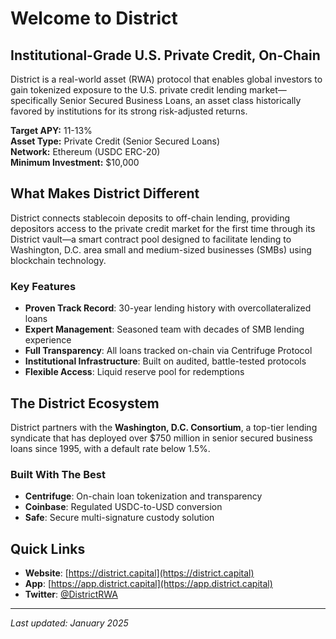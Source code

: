 # Welcome to District

## Institutional-Grade U.S. Private Credit, On-Chain

District is a real-world asset (RWA) protocol that enables global investors to gain tokenized exposure to the U.S. private credit lending market—specifically Senior Secured Business Loans, an asset class historically favored by institutions for its strong risk-adjusted returns.

**Target APY:** 11-13%  
**Asset Type:** Private Credit (Senior Secured Loans)  
**Network:** Ethereum (USDC ERC-20)  
**Minimum Investment:** $10,000

## What Makes District Different

District connects stablecoin deposits to off-chain lending, providing depositors access to the private credit market for the first time through its District vault—a smart contract pool designed to facilitate lending to Washington, D.C. area small and medium-sized businesses (SMBs) using blockchain technology.

### Key Features

- **Proven Track Record**: 30-year lending history with overcollateralized loans
- **Expert Management**: Seasoned team with decades of SMB lending experience
- **Full Transparency**: All loans tracked on-chain via Centrifuge Protocol
- **Institutional Infrastructure**: Built on audited, battle-tested protocols
- **Flexible Access**: Liquid reserve pool for redemptions

## The District Ecosystem

District partners with the **Washington, D.C. Consortium**, a top-tier lending syndicate that has deployed over $750 million in senior secured business loans since 1995, with a default rate below 1.5%.

### Built With The Best

- **Centrifuge**: On-chain loan tokenization and transparency
- **Coinbase**: Regulated USDC-to-USD conversion
- **Safe**: Secure multi-signature custody solution

## Quick Links

- **Website**: [https://district.capital](https://district.capital)
- **App**: [https://app.district.capital](https://app.district.capital)
- **Twitter**: [@DistrictRWA](https://twitter.com/DistrictRWA)

---

*Last updated: January 2025*
